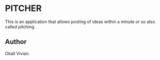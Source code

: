 # PITCHER

This is an application that allows posting of ideas within a minute or so also called pitching.

## Author

Okall Vivian.
